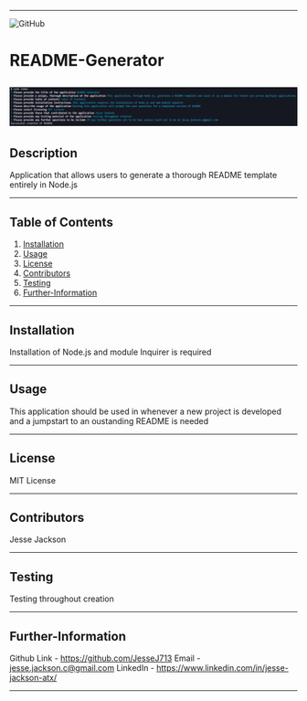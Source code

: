 
  ---
![GitHub](https://img.shields.io/github/license/JesseJ713/readme-generator?style=plastic)

  # README-Generator

  ![README-Generator Screenshot](readme-gen.PNG?raw=true "README-Generator")
  ---

  ## Description
  Application that allows users to generate a thorough README template entirely in Node.js

  ---

  ## Table of Contents
  1. [Installation](https://github.com/JesseJ713/readme-generator#Installation)
  2. [Usage](https://github.com/JesseJ713/readme-generator#Usage)
  3. [License](https://github.com/JesseJ713/readme-generator#License)
  4. [Contributors](https://github.com/JesseJ713/readme-generator#Contributors)
  5. [Testing](https://github.com/JesseJ713/readme-generator#Testing)
  6. [Further-Information](https://github.com/JesseJ713/readme-generator#Further-Information)
  ---

  ## Installation
  Installation of Node.js and module Inquirer is required

  ---

  ## Usage
  This application should be used in whenever a new project is developed and a jumpstart to an oustanding README is needed

  ---

  ## License
  MIT License

  ---

  ## Contributors
  Jesse Jackson

  ---

  ## Testing
  Testing throughout creation

  ---

  ## Further-Information
  Github Link - https://github.com/JesseJ713
  Email - jesse.jackson.c@gmail.com
  LinkedIn - https://www.linkedin.com/in/jesse-jackson-atx/

  ---


